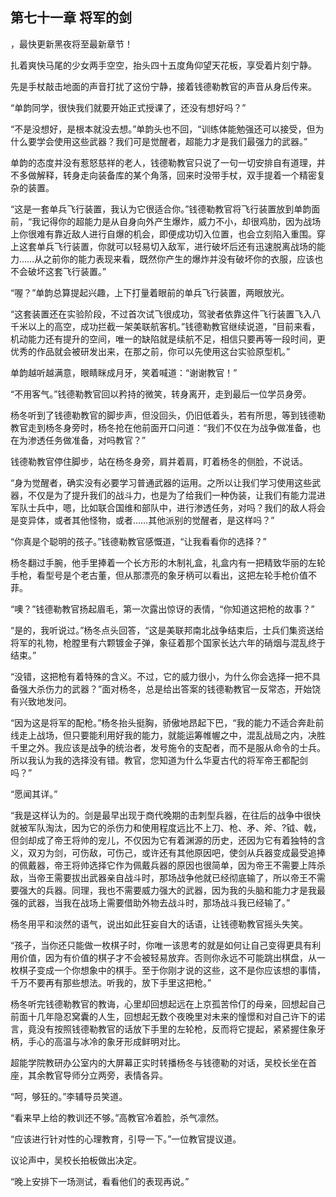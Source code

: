## 第七十一章 将军的剑
，最快更新黑夜将至最新章节！

扎着爽快马尾的少女两手空空，抬头四十五度角仰望天花板，享受着片刻宁静。

先是手杖敲击地面的声音打扰了这份宁静，接着钱德勒教官的声音从身后传来。

“单韵同学，很快我们就要开始正式授课了，还没有想好吗？”

“不是没想好，是根本就没去想。”单韵头也不回，“训练体能勉强还可以接受，但为什么要学会使用这些武器？我们可是觉醒者，超能力才是我们最强力的武器。”

单韵的态度并没有惹怒慈祥的老人，钱德勒教官只说了一句一切安排自有道理，并不多做解释，转身走向装备库的某个角落，回来时没带手杖，双手提着一个精密复杂的装置。

“这是一套单兵飞行装置，我认为它很适合你。”钱德勒教官将飞行装置放到单韵面前，“我记得你的超能力是从自身向外产生爆炸，威力不小，却很鸡肋，因为战场上你很难有靠近敌人进行自爆的机会，即便成功切入位置，也会立刻陷入重围。穿上这套单兵飞行装置，你就可以轻易切入敌军，进行破坏后还有迅速脱离战场的能力……从之前你的能力表现来看，既然你产生的爆炸并没有破坏你的衣服，应该也不会破坏这套飞行装置。”

“喔？”单韵总算提起兴趣，上下打量着眼前的单兵飞行装置，两眼放光。

“这套装置还在实验阶段，不过首次试飞很成功，驾驶者依靠这件飞行装置飞入八千米以上的高空，成功拦截一架美联航客机。”钱德勒教官继续说道，“目前来看，机动能力还有提升的空间，唯一的缺陷就是续航不足，相信只要再等一段时间，更优秀的作品就会被研发出来，在那之前，你可以先使用这台实验原型机。”

单韵越听越满意，眼睛眯成月牙，笑着喊道：“谢谢教官！”

“不用客气。”钱德勒教官回以矜持的微笑，转身离开，走到最后一位学员身旁。

杨冬听到了钱德勒教官的脚步声，但没回头，仍旧低着头，若有所思，等到钱德勒教官走到杨冬身旁时，杨冬抢在他前面开口问道：“我们不仅在为战争做准备，也在为渗透任务做准备，对吗教官？”

钱德勒教官停住脚步，站在杨冬身旁，肩并着肩，盯着杨冬的侧脸，不说话。

“身为觉醒者，确实没有必要学习普通武器的运用。之所以让我们学习使用这些武器，不仅是为了提升我们的战斗力，也是为了给我们一种伪装，让我们有能力混进军队士兵中，嗯，比如联合国维和部队中，进行渗透任务，对吗？我们的敌人将会是变异体，或者其他怪物，或者……其他派别的觉醒者，是这样吗？”

“你真是个聪明的孩子。”钱德勒教官感慨道，“让我看看你的选择？”

杨冬翻过手腕，他手里捧着一个长方形的木制礼盒，礼盒内有一把精致华丽的左轮手枪，看型号是个老古董，但从那漂亮的象牙柄可以看出，这把左轮手枪价值不菲。

“噢？”钱德勒教官扬起眉毛，第一次露出惊讶的表情，“你知道这把枪的故事？”

“是的，我听说过。”杨冬点头回答，“这是美联邦南北战争结束后，士兵们集资送给将军的礼物，枪膛里有六颗镀金子弹，象征着那个国家长达六年的硝烟与混乱终于结束。”

“没错，这把枪有着特殊的含义。不过，它的威力很小，为什么你会选择一把不具备强大杀伤力的武器？”面对杨冬，总是给出答案的钱德勒教官一反常态，开始饶有兴致地发问。

“因为这是将军的配枪。”杨冬抬头挺胸，骄傲地昂起下巴，“我的能力不适合奔赴前线走上战场，但只要能利用好我的能力，就能运筹帷幄之中，混乱战局之内，决胜千里之外。我应该是战争的统治者，发号施令的支配者，而不是服从命令的士兵。所以我认为我的选择没有错。教官，您知道为什么华夏古代的将军帝王都配剑吗？”

“愿闻其详。”

“我是这样认为的。剑是最早出现于商代晚期的击刺型兵器，在往后的战争中很快就被军队淘汰，因为它的杀伤力和使用程度远比不上刀、枪、矛、斧、?钺、戟，但剑却成了帝王将帅的宠儿，不仅因为它有着渊源的历史，还因为它有着独特的含义，双刃为剑，可伤敌，可伤己，或许还有其他原因吧，使剑从兵器变成最受追捧的佩戴器，帝王将帅选择它作为佩戴兵器的原因也很简单，因为帝王不需要上阵杀敌，当帝王需要拔出武器亲自战斗时，那场战争他就已经彻底输了，所以帝王不需要强大的兵器。同理，我也不需要威力强大的武器，因为我的头脑和能力才是我最强的武器，当我在战场上需要借助外物去战斗时，那场战斗我已经输了。”

杨冬用平和淡然的语气，说出如此狂妄自大的话语，让钱德勒教官摇头失笑。

“孩子，当你还只能做一枚棋子时，你唯一该思考的就是如何让自己变得更具有利用价值，因为有价值的棋子才不会被轻易放弃。否则你永远不可能跳出棋盘，从一枚棋子变成一个你想象中的棋手。至于你刚才说的这些，这不是你应该想的事情，千万不要再有那些想法。听我的，放下手里这把枪。”

杨冬听完钱德勒教官的教诲，心里却回想起远在上京孤苦伶仃的母亲，回想起自己前面十几年隐忍窝囊的人生，回想起无数个夜晚里对未来的憧憬和对自己许下的诺言，竟没有按照钱德勒教官的话放下手里的左轮枪，反而将它提起，紧紧握住象牙柄，手心的高温与冰冷的象牙形成鲜明对比。

超能学院教研办公室内的大屏幕正实时转播杨冬与钱德勒的对话，吴校长坐在首座，其余教官导师分立两旁，表情各异。

“呵，够狂的。”李辅导员笑道。

“看来早上给的教训还不够。”高教官冷着脸，杀气凛然。

“应该进行针对性的心理教育，引导一下。”一位教官提议道。

议论声中，吴校长拍板做出决定。

“晚上安排下一场测试，看看他们的表现再说。”

